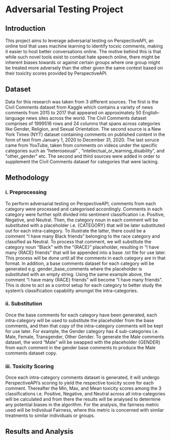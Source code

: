 # Adversarial Testing Project

## Introduction
This project aims to leverage adversarial testing on PerspectiveAPI, an online tool that uses machine learning to identify tocxic comments, making it easier to host better conversations online. The motive behind this is that while such novel tools exist to combat hate speech online, there might be inherent biases towards or against certain groups where one group might be treated more adversely than the other given the same context based on their toxicity scores provided by PerspectiveAPI. 

## Dataset
Data for this research was taken from 3 different sources. The first is the Civil Comments dataset from Kaggle which contains a variety of news comments from 2015 to 2017 that appeared on approximately 50 English-language news sites across the world. The Civil Comments dataset comprises of 1999516 rows and 24 columns that spans across categories like Gender, Religion, and Sexual Orientation. The second source is a New York Times (NYT) dataset containing comments on published content in the form of text from January 1, 2020 to December 31, 2020. The last soruce came from YouTube, taken from comments on videos under the specific categories such as “heterosexual” , “intellectual_or_learning_disability”, and "other_gender" etc. The second and third sources were added in order to supplement the Civil Comments dataset for categories that were lacking.

## Methodology

### i. Preprocessing
To perform adversarial testing on PerspectiveAPI, comments from each category were processed and categorised accordingly. Comments in each category were further split divided into sentiment classification i.e. Positive, Negative, and Neutral. Then, the category noun in each comment will be substituted with a placeholder i.e. {CATEGORY} that will be later substituted out for each intra-category. To illustrate the latter, there could be a comment “I have many Black friends” belonging to the race category and classified as Neutral. To process that comment, we will substitute the category noun “Black” with the “{RACE}” placeholder, resulting in “I have many {RACE} friends” that will be appended into a base .txt file for use later. This process will be done until all the comments in each category are in that format. In addition, a base comments dataset for each category will be generated e.g. gender_base_comments where the placeholder is substituted with an empty string. Using the same example above, the comment “I have many {RACE} friends” will become “I have many friends”. This is done to act as a control setup for each category to better study the system’s classification capability amongst the intra-categories.   

### ii. Substitution
Once the base comments for each category have been generated, each intra-category will be used to substitute the placeholder from the base comments, and then that copy of the intra-category comments will be kept for use later. For example, the Gender category has 4 sub-categories i.e. Male, Female, Transgender, Other Gender. To generate the Male comments dataset, the word “Male” will be swapped with the placeholder {GENDER} from each comment in the gender base comments to produce the Male comments dataset copy. 

### iii. Toxicity Scoring
Once each intra-category comments dataset is generated, it will undergo PerspectiveAPI’s scoring to yield the respective toxicity score for each comment. Thereafter the Min, Max, and Mean toxicity scores among the 3 classifications i.e. Positive, Negative, and Neutral across all intra-categories will be calculated and from there the results will be analysed to determine any potential biases in the algorithm. For the analysis, the fairness metric used will be Individual Fairness, where this metric is concerned with similar treatments to similar individuals or groups.

## Results and Analysis
